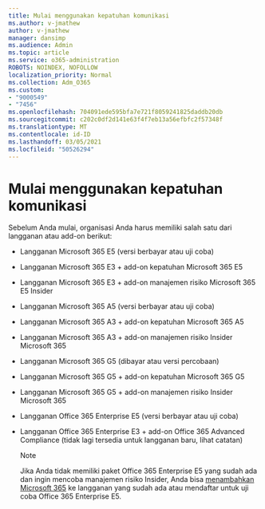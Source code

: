 ```yaml
---
title: Mulai menggunakan kepatuhan komunikasi
ms.author: v-jmathew
author: v-jmathew
manager: dansimp
ms.audience: Admin
ms.topic: article
ms.service: o365-administration
ROBOTS: NOINDEX, NOFOLLOW
localization_priority: Normal
ms.collection: Adm_O365
ms.custom:
- "9000549"
- "7456"
ms.openlocfilehash: 704091ede595bfa7e721f8059241825daddb20db
ms.sourcegitcommit: c202c0df2d141e63f4f7eb13a56efbfc2f57348f
ms.translationtype: MT
ms.contentlocale: id-ID
ms.lasthandoff: 03/05/2021
ms.locfileid: "50526294"
---
```

# <a name="get-started-with-communication-compliance"></a>Mulai menggunakan kepatuhan komunikasi

Sebelum Anda mulai, organisasi Anda harus memiliki salah satu dari langganan atau add-on berikut:

* Langganan Microsoft 365 E5 (versi berbayar atau uji coba)
* Langganan Microsoft 365 E3 + add-on kepatuhan Microsoft 365 E5
* Langganan Microsoft 365 E3 + add-on manajemen risiko Microsoft 365 E5 Insider
* Langganan Microsoft 365 A5 (versi berbayar atau uji coba)
* Langganan Microsoft 365 A3 + add-on kepatuhan Microsoft 365 A5
* Langganan Microsoft 365 A3 + add-on manajemen risiko Insider Microsoft 365
* Langganan Microsoft 365 G5 (dibayar atau versi percobaan)
* Langganan Microsoft 365 G5 + add-on kepatuhan Microsoft 365 G5
* Langganan Microsoft 365 G5 + add-on manajemen risiko Insider Microsoft 365
* Langganan Office 365 Enterprise E5 (versi berbayar atau uji coba)
* Langganan Office 365 Enterprise E3 + add-on Office 365 Advanced Compliance (tidak lagi tersedia untuk langganan baru, lihat catatan)

    > [!NOTE]
    > Jika Anda tidak memiliki paket Office 365 Enterprise E5 yang sudah ada dan ingin mencoba manajemen risiko Insider, Anda bisa [menambahkan Microsoft 365](https://go.microsoft.com/fwlink/?linkid=2130508) ke langganan yang sudah ada atau mendaftar untuk uji coba Office 365 Enterprise E5.
